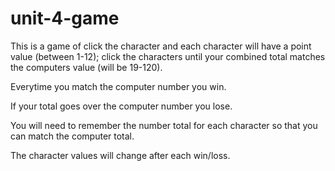 # unit-4-game

This is a game of click the character and each character will have a point value (between 1-12); click the characters until your combined total matches the computers value (will be 19-120).

Everytime you match the computer number you win.

If your total goes over the computer number you lose.

You will need to remember the number total for each character so that you can match the computer total.

The character values will change after each win/loss.
